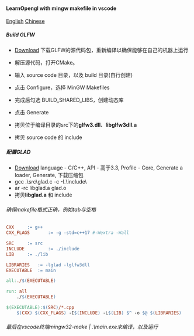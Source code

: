 #### LearnOpengl with mingw makefile in vscode

[English](README.md) [Chinese](README_zh.md)

##### Build GLFW

- [Download](https://github.com/glfw/glfw/releases) 下载GLFW的源代码包，重新编译以确保能够在自己的机器上运行

- 解压源代码，打开CMake。
- 输入 source code 目录，以及 build 目录(自行创建)
- 点击 Configure，选择 MinGW Makefiles

- 完成后勾选 BUILD_SHARED_LIBS，创建动态库
- 点击 Generate

- 拷贝位于编译目录的src下的**glfw3.dll**、**libglfw3dll.a**
- 拷贝 source code 的 include

##### 配置GLAD

- [Download](https://glad.dav1d.de/) language - C/C++, API - 高于3.3, Profile - Core, Generate a loader, Generate, 下载压缩包
- gcc .\src\glad.c -c -I.\include\
- ar -rc libglad.a glad.o
- 拷贝**libglad.a** 和 include

###### 确保makefile格式正确，例如tab与空格

```makefile
CXX		:= g++
CXX_FLAGS       := -g -std=c++17 #-Wextra -Wall

SRC		:= src
INCLUDE         := ./include
LIB		:= ./lib

LIBRARIES	:= -lglad -lglfw3dll
EXECUTABLE	:= main

all:./$(EXECUTABLE)

run: all
	./$(EXECUTABLE)

$(EXECUTABLE):$(SRC)/*.cpp
	$(CXX) $(CXX_FLAGS) -I$(INCLUDE) -L$(LIB) $^ -o $@ $(LIBRARIES)
```

###### 最后在vscode终端mingw32-make | .\main.exe来编译，以及运行